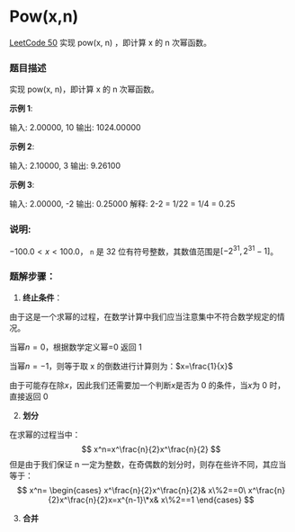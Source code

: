 # Pow(x,n)

[LeetCode 50](https://leetcode.com/problems/powx-n/)
实现 pow(x, n) ，即计算 x 的 n 次幂函数。

### 题目描述

实现 pow(x, n)，即计算 x 的 n 次幂函数。

**示例 1**:

输入: 2.00000, 10 输出: 1024.00000

**示例 2**:

输入: 2.10000, 3 输出: 9.26100

**示例 3**:

输入: 2.00000, -2 输出: 0.25000 解释: 2-2 = 1/22 = 1/4 = 0.25

### 说明:

$-100.0 < x < 100.0$， `n` 是 32 位有符号整数，其数值范围是$[−2^{31}, 2^{31} − 1]$。

### 题解步骤：

1. **终止条件**：

由于这是一个求幂的过程，在数学计算中我们应当注意集中不符合数学规定的情况。

当幂$n=0$，根据数学定义幂=0 返回 1

当幂$n=-1$，则等于取 x 的倒数进行计算则为：$x=\frac{1}{x}$

由于可能存在除$x$，因此我们还需要加一个判断$x$是否为 0 的条件，当$x$为 0 时，直接返回 0

2. **划分**

在求幂的过程当中： $$ x^n=x^\frac{n}{2}x^\frac{n}{2} $$ 但是由于我们保证 n 一定为整数，在奇偶数的划分时，则存在些许不同，其应当等于： $$ x^n= \begin{cases} x^\frac{n}{2}x^\frac{n}{2}& x\%2==0\ x^\frac{n}{2}x^\frac{n}{2}x=x^{n-1}\*x& x\%2==1 \end{cases} $$

3. **合并**
